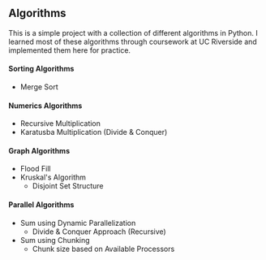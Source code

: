 ## Algorithms

This is a simple project with a collection of different algorithms in Python. I learned most of these algorithms through coursework at UC Riverside and implemented them here for practice.

#### Sorting Algorithms

- Merge Sort

#### Numerics Algorithms

- Recursive Multiplication
- Karatusba Multiplication (Divide & Conquer)

#### Graph Algorithms

- Flood Fill
- Kruskal's Algorithm
  - Disjoint Set Structure

#### Parallel Algorithms

- Sum using Dynamic Parallelization
  - Divide & Conquer Approach (Recursive)
- Sum using Chunking 
  - Chunk size based on Available Processors